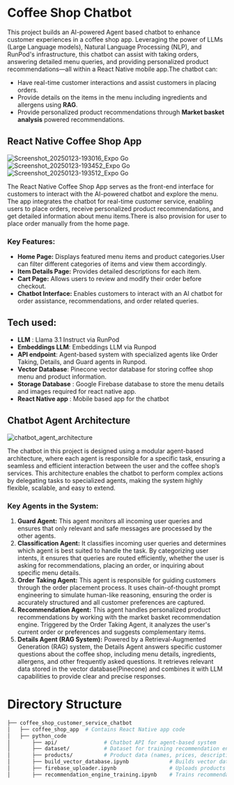 # Coffee Shop Chatbot

This project builds an AI-powered Agent based chatbot to enhance customer experiences in a coffee shop app. Leveraging the power of LLMs (Large Language models), Natural Language Processing (NLP), and RunPod's infrastructure, this chatbot can assist with taking orders, answering detailed menu queries, and providing personalized product recommendations—all within a React Native mobile app.The chatbot can:
* Have real-time customer interactions and assist customers in placing orders. 
* Provide details on the items in the menu including ingredients and allergens using **RAG**.
* Provide personalized product recommendations through **Market basket analysis** powered recommendations.

## React Native Coffee Shop App
![Screenshot_20250123-193016_Expo Go](https://github.com/user-attachments/assets/efc22085-6315-4ea2-b06c-e1ccd8c342ce)
     ![Screenshot_20250123-193452_Expo Go](https://github.com/user-attachments/assets/2135afca-8387-4021-86e1-1c0deb378208)
     ![Screenshot_20250123-193512_Expo Go](https://github.com/user-attachments/assets/1876e1dc-d974-47a2-b09f-9ffcf649bf9c)    

The React Native Coffee Shop App serves as the front-end interface for customers to interact with the AI-powered chatbot and explore the menu. The app integrates the chatbot for real-time customer service, enabling users to place orders, receive personalized product recommendations, and get detailed information about menu items.There is also provision for user to place order manually from the home page.

### Key Features:
* **Home Page:** Displays featured menu items and product categories.User can filter different categories of items and view them accordingly.
* **Item Details Page:** Provides detailed descriptions for each item.
* **Cart Page:** Allows users to review and modify their order before checkout.
* **Chatbot Interface:** Enables customers to interact with an AI chatbot for order assistance, recommendations, and order related queries.
  
## Tech used:
* **LLM** : Llama 3.1 Instruct via RunPod
* **Embeddings LLM**: Embeddings LLM via Runpod
* **API endpoint**: Agent-based system with specialized agents like Order Taking, Details, and Guard agents in Runpod.
* **Vector Database**: Pinecone vector database for storing coffee shop menu and product information.
* **Storage Database** : Google Firebase database to store the menu details and images required for react native app.
* **React Native app** : Mobile based app for the chatbot

## Chatbot Agent Architecture
![chatbot_agent_architecture](https://github.com/user-attachments/assets/c3c9ec42-af56-495f-b56e-6d5a4a573528)

The chatbot in this project is designed using a modular agent-based architecture, where each agent is responsible for a specific task, ensuring a seamless and efficient interaction between the user and the coffee shop’s services. This architecture enables the chatbot to perform complex actions by delegating tasks to specialized agents, making the system highly flexible, scalable, and easy to extend.

### Key Agents in the System:
1. **Guard Agent:**
This agent monitors all incoming user queries and ensures that only relevant and safe messages are processed by the other agents.
2. **Classification Agent:**
It classifies incoming user queries and determines which agent is best suited to handle the task. By categorizing user intents, it ensures that queries are routed efficiently, whether the user is asking for recommendations, placing an order, or inquiring about specific menu details.
4. **Order Taking Agent:**
This agent is responsible for guiding customers through the order placement process. It uses chain-of-thought prompt engineering to simulate human-like reasoning, ensuring the order is accurately structured and all customer preferences are captured.
4. **Recommendation Agent:**
This agent handles personalized product recommendations by working with the market basket recommendation engine. Triggered by the Order Taking Agent, it analyzes the user's current order or preferences and suggests complementary items. 
5. **Details Agent (RAG System):**
Powered by a Retrieval-Augmented Generation (RAG) system, the Details Agent answers specific customer questions about the coffee shop, including menu details, ingredients, allergens, and other frequently asked questions. It retrieves relevant data stored in the vector database(Pinecone) and combines it with LLM capabilities to provide clear and precise responses.

# Directory Structure
```bash
├── coffee_shop_customer_service_chatbot
│   ├── coffee_shop_app  # Contains React Native app code   
│   ├── python_code
│       ├── api/               # Chatbot API for agent-based system
│       ├── dataset/           # Dataset for training recommendation engine    
│       ├── products/          # Product data (names, prices, descriptions, images)   
│       ├── build_vector_database.ipynb             # Builds vector database for RAG model   
│       ├── firebase_uploader.ipynb                 # Uploads products to Firebase    
│       ├── recommendation_engine_training.ipynb    # Trains recommendation engine 
```
